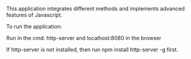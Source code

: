 This application integrates different methods and implements advanced features of Javascript.

To run the application:

Run in the cmd: http-server and localhost:8080 in the browser

If http-server is not installed, then run npm install http-server -g first.
